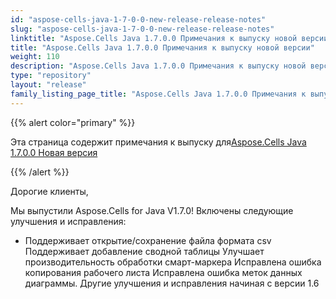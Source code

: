 ```yaml
---
id: "aspose-cells-java-1-7-0-0-new-release-release-notes"
slug: "aspose-cells-java-1-7-0-0-new-release-release-notes"
linktitle: "Aspose.Cells Java 1.7.0.0 Примечания к выпуску новой версии"
title: "Aspose.Cells Java 1.7.0.0 Примечания к выпуску новой версии"
weight: 110
description: "Aspose.Cells Java 1.7.0.0 Примечания к выпуску новой версии – the latest updates and fixes."
type: "repository"
layout: "release"
family_listing_page_title: "Aspose.Cells Java 1.7.0.0 Примечания к выпуску новой версии"
---
```

{{% alert color="primary" %}} 

 Эта страница содержит примечания к выпуску для[Aspose.Cells Java 1.7.0.0 Новая версия](https://releases.aspose.com/cells/java/new-releases/aspose.cells-java-1.7.0.0-new-release/)

{{% /alert %}} 

 Дорогие клиенты,

 Мы выпустили Aspose.Cells for Java V1.7.0! Включены следующие улучшения и исправления:

- Поддерживает открытие/сохранение файла формата csv
 Поддерживает добавление сводной таблицы
 Улучшает производительность обработки смарт-маркера
 Исправлена ошибка копирования рабочего листа
Исправлена ошибка меток данных диаграммы.
 Другие улучшения и исправления начиная с версии 1.6

